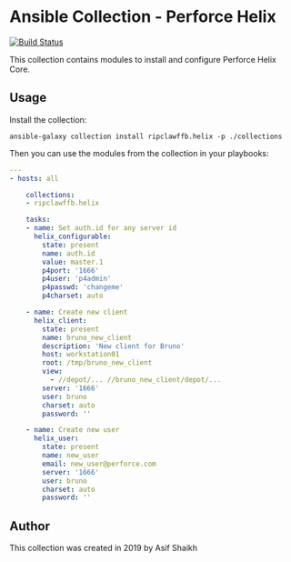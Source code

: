 # Ansible Collection - Perforce Helix

[![Build Status](https://travis-ci.org/ripclawffb/ansible-collection-helix.svg?branch=master)](https://travis-ci.org/ripclawffb/ansible-collection-helix)

This collection contains modules to install and configure Perforce Helix Core.

## Usage

Install the collection:

    ansible-galaxy collection install ripclawffb.helix -p ./collections

Then you can use the modules from the collection in your playbooks:

```yaml
---
- hosts: all

    collections:
    - ripclawffb.helix

    tasks:
    - name: Set auth.id for any server id
      helix_configurable:
        state: present
        name: auth.id
        value: master.1
        p4port: '1666'
        p4user: 'p4admin'
        p4passwd: 'changeme'
        p4charset: auto

    - name: Create new client
      helix_client:
        state: present
        name: bruno_new_client
        description: 'New client for Bruno'
        host: workstation01
        root: /tmp/bruno_new_client
        view:
          - //depot/... //bruno_new_client/depot/...
        server: '1666'
        user: bruno
        charset: auto
        password: ''

    - name: Create new user
      helix_user:
        state: present
        name: new_user
        email: new_user@perforce.com
        server: '1666'
        user: bruno
        charset: auto
        password: ''
```

## Author

This collection was created in 2019 by Asif Shaikh
